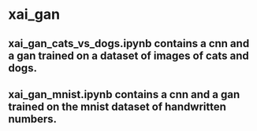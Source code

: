 # xai_gan
## xai_gan_cats_vs_dogs.ipynb contains a cnn and a gan trained on a dataset of images of cats and dogs.
## xai_gan_mnist.ipynb contains a cnn and a gan trained on the mnist dataset of handwritten numbers.
